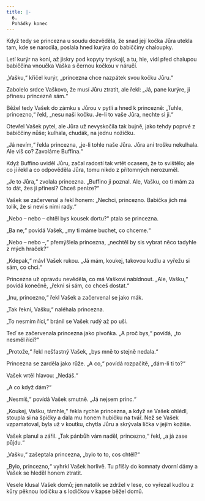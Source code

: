 ```yaml
---
title: |-
  6.
  Pohádky konec
---
```


Když tedy se princezna u soudu dozvěděla, že snad její kočka Jůra utekla tam, kde se narodila, poslala hned kurýra do babiččiny chaloupky.

Letí kurýr na koni, až jiskry pod kopyty tryskají, a tu, hle, vidí před chalupou babiččina vnoučka Vaška s černou kočkou v náručí.

„Vašku,“ křičel kurýr, „princezna chce nazpátek svou kočku Jůru.“

Zabolelo srdce Vaškovo, že musí Jůru ztratit, ale řekl: „Já, pane kurýre, ji přinesu princezně sám.“

Běžel tedy Vašek do zámku s Jůrou v pytli a hned k princezně: „Tuhle, princezno,“ řekl, „nesu naši kočku. Je-li to vaše Jůra, nechte si ji.“

Otevřel Vašek pytel, ale Jůra už nevyskočila tak bujně, jako tehdy poprvé z babiččiny nůše; kulhala, chudák, na jednu nožičku.

„Já nevím,“ řekla princezna, „je-li tohle naše Jůra. Jůra ani trošku nekulhala. Ale víš co? Zavoláme Buffina.“

Když Buffino uviděl Jůru, začal radostí tak vrtět ocasem, že to svištělo; ale co jí řekl a co odpověděla Jůra, tomu nikdo z přítomných nerozuměl.

„Je to Jůra,“ zvolala princezna. „Buffino ji poznal. Ale, Vašku, co ti mám za to dát, žes ji přinesl? Chceš peníze?“

Vašek se začervenal a řekl honem: „Nechci, princezno. Babička jich má tolik, že si neví s nimi rady.“

„Nebo – nebo – chtěl bys kousek dortu?“ ptala se princezna.

„Ba ne,“ povídá Vašek, „my ti máme buchet, co chceme.“

„Nebo – nebo –,“ přemýšlela princezna, „nechtěl by sis vybrat něco tadyhle z mých hraček?“

„Kdepak,“ mávl Vašek rukou. „Já mám, koukej, takovou kudlu a vyřežu si sám, co chci.“

Princezna už opravdu nevěděla, co má Vaškovi nabídnout. „Ale, Vašku,“ povídá konečně, „řekni si sám, co chceš dostat.“

„Inu, princezno,“ řekl Vašek a začervenal se jako mák.

„Tak řekni, Vašku,“ naléhala princezna.

„To nesmím říci,“ bránil se Vašek rudý až po uši.

Teď se začervenala princezna jako pivoňka. „A proč bys,“ povídá, „to nesměl říci?“

„Protože,“ řekl nešťastný Vašek, „bys mně to stejně nedala.“

Princezna se zarděla jako růže. „A co,“ povídá rozpačitě, „dám-li ti to?“

Vašek vrtěl hlavou: „Nedáš.“

„A co když dám?“

„Nesmíš,“ povídá Vašek smutně. „Já nejsem princ.“

„Koukej, Vašku, támhle,“ řekla rychle princezna, a když se Vašek ohlédl, stoupla si na špičky a dala mu honem hubičku na tvář. Než se Vašek vzpamatoval, byla už v koutku, chytla Jůru a skrývala líčka v jejím kožiše.

Vašek planul a zářil. „Tak pánbůh vám naděl, princezno,“ řekl, „a já zase půjdu.“

„Vašku,“ zašeptala princezna, „bylo to to, cos chtěl?“

„Bylo, princezno,“ vyhrkl Vašek horlivě. Tu přišly do komnaty dvorní dámy a Vašek se hleděl honem ztratit.

Vesele klusal Vašek domů; jen natolik se zdržel v lese, co vyřezal kudlou z kůry pěknou lodičku a s lodičkou v kapse běžel domů.
